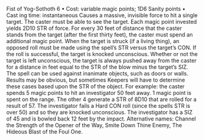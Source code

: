 Fist of Yog-Sothoth 6
• Cost:  variable magic points; 1D6 Sanity points
•
 Cast
ing time: instantaneous
Causes a massive, invisible force to hit a single target. The 
caster must be able to see the target. Each magic point 
invested yields 2D10 STR of force. For every 30 feet of 
distance that the caster stands from the target (after the first 
thirty feet), the caster must spend an additional magic point.
When the target is struck (if a living thing), an opposed roll 
must be made using the spell’s STR versus the target’s CON. 
If the roll is successful, the target is knocked unconscious. 
Whether or not the target is left unconscious, the target is 
always pushed away from the caster for a distance in feet 
equal to the STR of the blow minus the target’s SIZ.
The spell can be used against inanimate objects, such 
as doors or walls. Results may be obvious, but sometimes 
Keepers will have to determine these cases based upon the 
STR of the object.
For example: the caster spends 5 magic points to hit an 
investigator 50 feet away. 1 magic point is spent on the range. 
The other 4 generate a STR of 8D10 that are rolled for a result of 
57. The investigator fails a Hard CON roll (since the spells STR 
is over 50) and so they are knocked unconscious. The investigator 
has a SIZ of 45 and is bowled back 12 feet by the impact.
Alternative names: Channel the Strength of the Opener of 
the Way, Smite Down Thine Enemy, The Hideous Blast of 
the Foul One.

